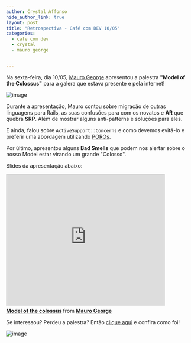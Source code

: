 ```yaml
---
author: Crystal Affonso
hide_author_link: true
layout: post
title: "Retrospectiva - Café com DEV 10/05"
categories:
  - cafe com dev
  - crystal
  - mauro george


---
```



Na sexta-feira, dia 10/05, [Mauro George](https://twitter.com/maurogeorge) apresentou a palestra **"Model of the Colossus"** para a galera que estava presente e pela internet!

<!--more-->

![image](/blog/images/posts/2013-05-17/mario.jpg)

Durante a apresentação, Mauro contou sobre migração de outras linguagens para Rails, as suas confusões para com os novatos e **AR** que quebra **SRP**. Além de mostrar alguns anti-patterns e soluções para eles.

E ainda, falou sobre `ActiveSupport::Concerns` e como devemos evitá-lo e preferir uma abordagem utilizando <abbr title="Plain Old Ruby Objects">POROs</abbr>.

Por último, apresentou alguns **Bad Smells** que podem nos alertar sobre o nosso Model estar virando um grande "Colosso".

Slides da apresentação abaixo:

<iframe src="http://www.slideshare.net/slideshow/embed_code/20946985" width="427" height="356" frameborder="0" marginwidth="0" marginheight="0" scrolling="no" style="border:1px solid #CCC;border-width:1px 1px 0;margin-bottom:5px" allowfullscreen webkitallowfullscreen mozallowfullscreen> </iframe> <div style="margin-bottom:5px"> <strong> <a href="http://www.slideshare.net/maurogeorge/model-of-colossus" title="Model of the colossus" target="_blank">Model of the colossus</a> </strong> from <strong><a href="http://www.slideshare.net/maurogeorge" target="_blank">Mauro George</a></strong> </div>

Se interessou? Perdeu a palestra? Então [clique aqui](https://www.eventials.com/pt-br/helabs/model-of-the-colossus/) e confira como foi!

![image](/blog/images/posts/2013-05-17/galeramauro.jpg)

